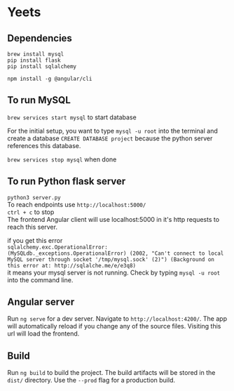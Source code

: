 # Yeets

## Dependencies
`brew install mysql`  
`pip install flask`  
`pip install sqlalchemy`  

`npm install -g @angular/cli`

## To run MySQL
`brew services start mysql` to start database  

For the initial setup, you want to type `mysql -u root` into the terminal and create a database `CREATE DATABASE project` because the python server references this database.  

`brew services stop mysql` when done  


## To run Python flask server
`python3 server.py`  
To reach endpoints use `http://localhost:5000/`  
`ctrl + c` to stop  
The frontend Angular client will use localhost:5000 in it's http requests to reach this server.

if you get this error  
`sqlalchemy.exc.OperationalError: (MySQLdb._exceptions.OperationalError) (2002, "Can't connect to local MySQL server through socket '/tmp/mysql.sock' (2)") (Background on this error at: http://sqlalche.me/e/e3q8)`  
it means your mysql server is not running. Check by typing `mysql -u root` into the command line. 


## Angular server
Run `ng serve` for a dev server. Navigate to `http://localhost:4200/`. The app will automatically reload if you change any of the source files. Visiting this url will load the frontend. 

## Build

Run `ng build` to build the project. The build artifacts will be stored in the `dist/` directory. Use the `--prod` flag for a production build.

